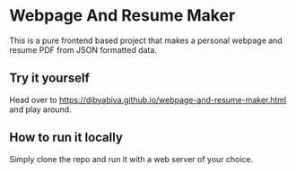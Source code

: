 # Webpage And Resume Maker
This is a pure frontend based project that makes a personal webpage and resume PDF from JSON formatted data.

## Try it yourself
Head over to https://dibyabiva.github.io/webpage-and-resume-maker.html and play around.

## How to run it locally
Simply clone the repo and run it with a web server of your choice.